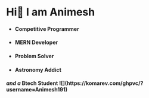 <H1>Hi<span>👋 I am Animesh</H1>
<ul>
<li><h4><span>Competitive Programmer<span></li>
<li><h4><span>MERN Developer<span></li>
<li><h4><span>Problem Solver<span></li>
<li><h4><span>Astronomy Addict<span></li>
</ul>
<h4><span><i>and a</i> Btech Student<span>
  ![](https://komarev.com/ghpvc/?username=Animesh191)
